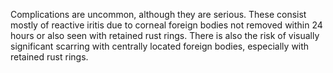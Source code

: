 Complications are uncommon, although they are serious. These consist mostly of reactive iritis due to corneal foreign bodies not removed within 24 hours or also seen with retained rust rings. There is also the risk of visually significant scarring with centrally located foreign bodies, especially with retained rust rings.